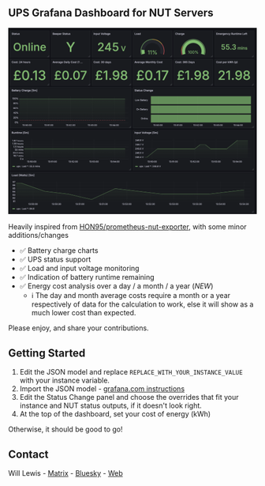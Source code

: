 ## UPS Grafana Dashboard for NUT Servers

![UPS Grafana Dashboard](image.png)

Heavily inspired from [HON95/prometheus-nut-exporter](https://github.com/HON95/prometheus-nut-exporter), with some minor additions/changes

* ✅ Battery charge charts
* ✅ UPS status support
* ✅ Load and input voltage monitoring
* ✅ Indication of battery runtime remaining
* ✅ Energy cost analysis over a day / a month / a year (_NEW_)
	* ℹ️ The day and month average costs require a month or a year respectively of data for the calculation to work, else it will show as a much lower cost than expected.

Please enjoy, and share your contributions.

## Getting Started

1) Edit the JSON model and replace `REPLACE_WITH_YOUR_INSTANCE_VALUE` with your instance variable.
2) Import the JSON model - [grafana.com instructions](https://grafana.com/docs/grafana/latest/dashboards/build-dashboards/import-dashboards/)
3) Edit the Status Change panel and choose the overrides that fit your instance and NUT status outputs, if it doesn't look right. 
4) At the top of the dashboard, set your cost of energy (kWh)

Otherwise, it should be good to go!

<!-- CONTACT -->
## Contact

Will Lewis - [Matrix](https://matrix.to/#/@me:wi11.co.uk) -  [Bluesky](https://bsky.app/profile/wlewis.bsky.social) - [Web](https://willlewis.co.uk)